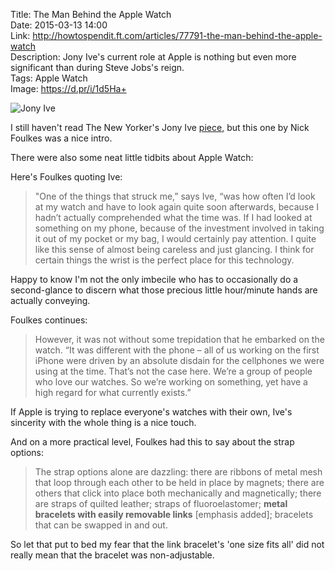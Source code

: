 Title: The Man Behind the Apple Watch  
Date: 2015-03-13 14:00  
Link: http://howtospendit.ft.com/articles/77791-the-man-behind-the-apple-watch  
Description: Jony Ive's current role at Apple is nothing but even more significant than during Steve Jobs's reign.  
Tags: Apple Watch  
Image: https://d.pr/i/1d5Ha+  

![Jony Ive][1]

I still haven't read The New Yorker's Jony Ive [piece,][2] but this one by Nick Foulkes was a nice intro. 

There were also some neat little tidbits about Apple Watch:

Here's Foulkes quoting Ive:

> "One of the things that struck me,” says Ive, “was how often I’d look at my watch and have to look again quite soon afterwards, because I hadn’t actually comprehended what the time was. If I had looked at something on my phone, because of the investment involved in taking it out of my pocket or my bag, I would certainly pay attention. I quite like this sense of almost being careless and just glancing. I think for certain things the wrist is the perfect place for this technology.

Happy to know I'm not the only imbecile who has to occasionally do a second-glance to discern what those precious little hour/minute hands are actually conveying.

Foulkes continues:

> However, it was not without some trepidation that he embarked on the watch. “It was different with the phone – all of us working on the first iPhone were driven by an absolute disdain for the cellphones we were using at the time. That’s not the case here. We’re a group of people who love our watches. So we’re working on something, yet have a high regard for what currently exists.”

If Apple is trying to replace everyone's watches with their own, Ive's sincerity with the whole thing is a nice touch.

And on a more practical level, Foulkes had this to say about the strap options:

> The strap options alone are dazzling: there are ribbons of metal mesh that loop through each other to be held in place by magnets; there are others that click into place both mechanically and magnetically; there are straps of quilted leather; straps of fluoroelastomer; **metal bracelets with easily removable links** [emphasis added]; bracelets that can be swapped in and out.

So let that put to bed my fear that the link bracelet's 'one size fits all' did not really mean that the bracelet was non-adjustable.

[1]: https://d.pr/i/1d5Ha+ "Jony Ive"
[2]: http://www.newyorker.com/magazine/2015/02/23/shape-things-come "Big piece about Jony Ive and his role at Apple"